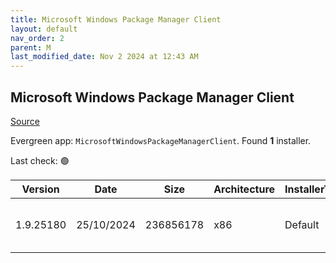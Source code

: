 ```yaml
---
title: Microsoft Windows Package Manager Client
layout: default
nav_order: 2
parent: M
last_modified_date: Nov 2 2024 at 12:43 AM
---
```


## Microsoft Windows Package Manager Client

[Source](https://docs.microsoft.com/en-us/windows/package-manager/)

Evergreen app: `MicrosoftWindowsPackageManagerClient`. Found **1** installer.

Last check: 🟢

| Version   | Date       | Size      | Architecture | InstallerType | Type       | URI                                                                                                                                                                                                                                                        |
| --------- | ---------- | --------- | ------------ | ------------- | ---------- | ---------------------------------------------------------------------------------------------------------------------------------------------------------------------------------------------------------------------------------------------------------- |
| 1.9.25180 | 25/10/2024 | 236856178 | x86          | Default       | msixbundle | [https://github.com/microsoft/winget-cli/releases/download/v1.9.25180/Microsoft.DesktopAppInstaller_8wekyb3d8bbwe.msixbundle](https://github.com/microsoft/winget-cli/releases/download/v1.9.25180/Microsoft.DesktopAppInstaller_8wekyb3d8bbwe.msixbundle) |
